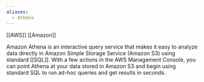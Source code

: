 ```yaml
---
aliases:
  - Athena
---
```

[[AWS]] [[Amazon]]

Amazon Athena is an interactive query service that makes it easy to analyze data directly in Amazon Simple Storage Service (Amazon S3) using standard
[[SQL]]. With a few actions in the AWS Management Console, you can point Athena at your data stored in Amazon S3 and begin using standard SQL to run ad-hoc queries and get results in seconds.